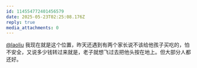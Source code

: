 ```yaml
---
id: 114554772401456579
date: 2025-05-23T02:25:08.176Z
reply: true
media_attachments: 0
---
```


[@laoliu](https://l22.org/@laoliu) 我现在就是这个位置，昨天还遇到有两个家长说不该给他孩子买吃的，怕不安全，又说多少钱转过来就是，老子就想飞过去把他头按在地上。但大部分人都还好。

